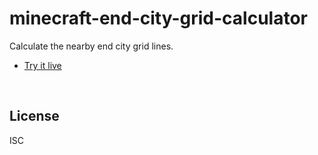﻿
<!--#echo json="package.json" key="name" underline="=" -->
minecraft-end-city-grid-calculator
==================================
<!--/#echo -->

<!--#echo json="package.json" key="description" -->
Calculate the nearby end city grid lines.
<!--/#echo -->

* [Try it live](https://mk-pmb.github.io/minecraft-end-city-grid-calculator-html/)

<!--#toc stop="scan" -->




&nbsp;


License
-------
<!--#echo json="package.json" key=".license" -->
ISC
<!--/#echo -->
